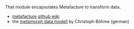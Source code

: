 That module encapsulates Metafacture to transform data.
+ [metafacture github wiki](https://github.com/culturegraph/metafacture-core/wiki)
+ the [metamorph data modell](http://b3e.net/metamorph-book/latest/) by Christoph Böhme (german)